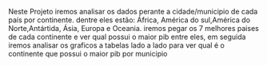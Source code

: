 Neste Projeto iremos analisar os dados perante a cidade/municipio de cada país por continente.
dentre eles estão: África, América do sul,América do Norte,Antártida, Ásia, Europa e Oceania.
iremos pegar os 7 melhores paises de cada continente e ver qual possui o maior pib entre eles, em seguida iremos analisar os graficos a tabelas lado a lado para ver qual é o continente que possui o maior pib por municipio
